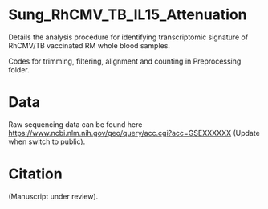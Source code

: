 # Sung_RhCMV_TB_IL15_Attenuation
Details the analysis procedure for identifying transcriptomic signature of RhCMV/TB vaccinated RM whole blood samples.

Codes for trimming, filtering, alignment and counting in Preprocessing folder.

# Data
Raw sequencing data can be found here https://www.ncbi.nlm.nih.gov/geo/query/acc.cgi?acc=GSEXXXXXX (Update when switch to public).

# Citation
(Manuscript under review).
